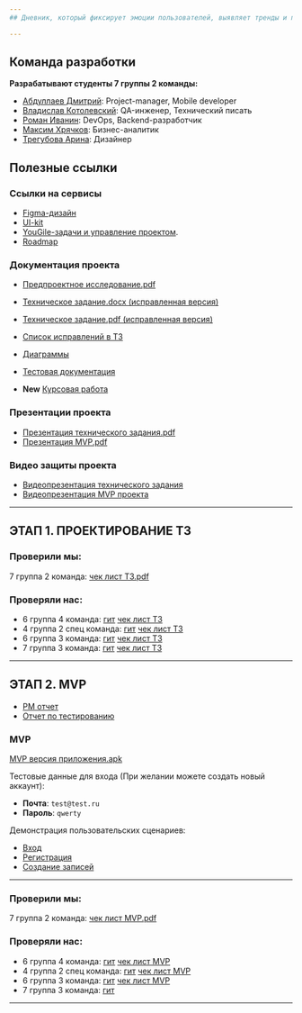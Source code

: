 ```yaml
---
## Дневник, который фиксирует эмоции пользователей, выявляет тренды и помогает улучшить психологическое состояние

---
```


## Команда разработки
**Разрабатывают студенты 7 группы 2 команды:**
- [Абдуллаев Дмитрий](https://github.com/MiddleShamil): Project-manager, Mobile developer
- [Владислав Котолевский](https://github.com/TheIorick): QA-инженер, Технический писать
- [Роман Иванин](https://github.com/rewqaz): DevOps, Backend-разработчик
- [Максим Хрячков](https://github.com/Korsat): Бизнес-аналитик  
- [Трегубова Арина](https://github.com/tregubovaAA): Дизайнер


## Полезные ссылки
### Ссылки на сервисы
- [Figma-дизайн](https://www.figma.com/design/dE0KhQ4hfYTnrL2yFSSj7Z/Ui-Kit-Reflect?node-id=154-6359&t=fXgTX82SnaZc87E6-0)
- [UI-kit](https://www.figma.com/design/dE0KhQ4hfYTnrL2yFSSj7Z/Ui-Kit-Reflect?node-id=0-1&p=f&t=fXgTX82SnaZc87E6-0)
- [YouGile-задачи и управление проектом](https://ru.yougile.com/board/vl6wh1zei692).
- [Roadmap](https://github.com/ReflectAppTP/documentation/blob/main/Roadmap%20Reflect.pdf)

### Документация проекта
- [Предпроектное исследование.pdf](https://github.com/ReflectAppTP/documentation/blob/main/Предпроектное%20исследование.pdf)

- [Техническое задание.docx (исправленная версия)](https://github.com/ReflectAppTP/documentation/blob/main/%D0%A2%D0%B5%D1%85%D0%BD%D0%B8%D1%87%D0%B5%D1%81%D0%BA%D0%BE%D0%B5%20%D0%B7%D0%B0%D0%B4%D0%B0%D0%BD%D0%B8%D0%B5%20Final.docx)
- [Техническое задание.pdf (исправленная версия)](https://github.com/ReflectAppTP/documentation/blob/main/%D0%A2%D0%B5%D1%85%D0%BD%D0%B8%D1%87%D0%B5%D1%81%D0%BA%D0%BE%D0%B5%20%D0%B7%D0%B0%D0%B4%D0%B0%D0%BD%D0%B8%D0%B5%20Final.pdf)
- [Список исправлений в ТЗ](https://github.com/ReflectAppTP/documentation/blob/main/C%D0%BF%D0%B8%D1%81%D0%BE%D0%BA%20%D0%B8%D1%81%D0%BF%D1%80%D0%B0%D0%B2%D0%BB%D0%B5%D0%BD%D0%BD%D0%B5%D0%B3%D0%BE%20%D0%B2%20%D0%A2%D0%97.txt)

- [Диаграммы ](https://github.com/ReflectAppTP/documentation/tree/main/диаграммы)
  
- [Тестовая документация](https://drive.google.com/drive/u/0/folders/1A94hOkDlxu2A1HoNl8z5ybGdHt92-YMH)

- **New** [Курсовая работа](https://github.com/ReflectAppTP/documentation/blob/main/%D0%9A%D1%83%D1%80%D1%81%D0%BE%D0%B2%D0%B0%D1%8F%20%D1%80%D0%B0%D0%B1%D0%BE%D1%82%D0%B0/%D0%9A%D1%83%D1%80%D1%81%D0%BE%D0%B2%D0%B0%D1%8F%20%D1%80%D0%B0%D0%B1%D0%BE%D1%82%D0%B0.pdf)

### Презентации проекта

- [Презентация технического задания.pdf](https://github.com/ReflectAppTP/documentation/blob/main/Презентация%20ТЗ%20.pdf)
- [Презентация MVP.pdf](https://github.com/ReflectAppTP/documentation/blob/main/%D0%9F%D1%80%D0%B5%D0%B7%D0%B5%D0%BD%D1%82%D0%B0%D1%86%D0%B8%D1%8F%20MVP.pdf)


### Видео защиты проекта
- [Видеопрезентация технического задания](https://rutube.ru/video/cb02126a2cd47c4f808d3bd869e003fa/)
- [Видеопрезентация MVP проекта](https://rutube.ru/video/private/1b55b60b805ccd2587185c9fccc6d3e3/?p=xaIL8gsUByUSYUk-QMfVHw)

---
## ЭТАП 1. ПРОЕКТИРОВАНИЕ ТЗ
### Проверили мы:
7 группа 2 команда: [чек лист ТЗ.pdf](https://github.com/ReflectAppTP/documentation/blob/main/%D0%A7%D0%B5%D0%BA%20%D0%BB%D0%B8%D1%81%D1%82.pdf)

### Проверяли нас:
- 6 группа 4 команда: [гит](https://github.com/Mixing-Visionary/Docs) [чек лист ТЗ](https://github.com/Mixing-Visionary/Docs/blob/docs-deploy/CheckList/Checklist.pdf)
- 4 группа 2 спец команда: [гит](https://github.com/anya-ananasss/Defense-Discover) [чек лист ТЗ](https://github.com/anya-ananasss/Defense-Discover/blob/main/Documentation/%D0%A7%D0%B5%D0%BA%D0%BB%D0%B8%D1%81%D1%82%20(%D0%A1%D0%9A%2C%202%20%D0%B3%D1%80%D1%83%D0%BF%D0%BF%D0%B0).pdf)
- 6 группа 3 команда: [гит](https://github.com/VisualMusic-VSU/visualmusic) [чек лист ТЗ](https://github.com/VisualMusic-VSU/visualmusic/blob/main/docs/check/check.pdf)
- 7 группа 3 команда: [гит](https://github.com/Vlad-gw/task-planner-app) [чек лист ТЗ](https://github.com/Vlad-gw/task-planner-app/blob/main/documentation/Punctualis%20%D0%A7%D0%B5%D0%BA%D0%BB%D0%B8%D1%81%D1%82%201.pdf)
---


## ЭТАП 2. MVP
- [PM отчет](https://docs.google.com/document/d/158SYb9a0hMTGif-SsDg0r8ahA-5eV3GqmLOf_YFtgDk/edit?tab=t.0)
- [Отчет по тестированию](https://docs.google.com/document/d/1T1rQeD4z-fd78xVRev5bXdKbnloeU7f8i0KVKfddiQM/edit?tab=t.0)

### MVP
[MVP версия приложения.apk](https://github.com/ReflectAppTP/documentation/blob/main/releases/MVP%20release/app-release.apk)

 Тестовые данные для входа (При желании можете создать новый аккаунт):
- **Почта**: `test@test.ru`
- **Пароль**: `qwerty`

Демонстрация пользовательских сценариев:
- [Вход](https://drive.google.com/drive/u/0/folders/1RSSufMVU_hdSTfnUaAuYMshCEtTOdr3p)
- [Регистрация](https://drive.google.com/drive/u/0/folders/1RSSufMVU_hdSTfnUaAuYMshCEtTOdr3p)
- [Создание записей](https://drive.google.com/drive/u/0/folders/1RSSufMVU_hdSTfnUaAuYMshCEtTOdr3p)
---
### Проверили мы:
7 группа 2 команда: [чек лист MVP.pdf](https://github.com/ReflectAppTP/documentation/blob/main/%D0%A7%D0%B5%D0%BA%20%D0%9B%D0%B8%D1%81%D1%82%202%20MVP.pdf)

### Проверяли нас:
- 6 группа 4 команда: [гит](https://github.com/Mixing-Visionary/Docs) [чек лист MVP](https://github.com/Mixing-Visionary/Docs/blob/master/CheckList/Checklist_2.pdf)
- 4 группа 2 спец команда: [гит](https://github.com/anya-ananasss/Defense-Discover) [чек лист MVP](https://github.com/anya-ananasss/Defense-Discover/blob/main/Documentation/%D0%A2%D0%9F.%20%D0%A7%D0%B5%D0%BA%D0%BB%D0%B8%D1%81%D1%82%202%20%D1%8D%D1%82%D0%B0%D0%BF.pdf)
- 6 группа 3 команда: [гит](https://github.com/VisualMusic-VSU/visualmusic) [чек лист MVP](https://github.com/VisualMusic-VSU/visualmusic/blob/main/docs/check/second-stage-check.pdf)
- 7 группа 3 команда: [гит](https://github.com/Vlad-gw/task-planner-app)
---
